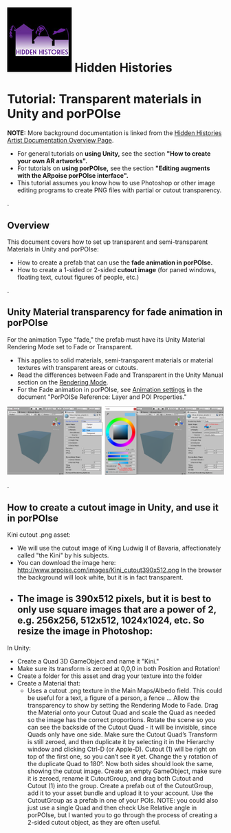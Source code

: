 # ![Hidden Histories Logo](images/hiddenhistories-logo.png) Hidden Histories

# Tutorial: Transparent materials in Unity and porPOIse

**NOTE:** More background documentation is linked from the [Hidden Histories Artist Documentation Overview Page](http://hiddenhistoriesjtown.org/documentation).

- For general tutorials on **using Unity,** see the section **"How to create your own AR artworks".**
- For tutorials on **using porPOIse,** see the section **"Editing augments with the ARpoise porPOIse interface".**
- This tutorial assumes you know how to use Photoshop or other image editing programs to create PNG files with partial or cutout transparency.

.
## Overview

This document covers how to set up transparent and semi-transparent Materials in Unity and porPOIse:
- How to create a prefab that can use the **fade animation in porPOIse.**
- How to create a 1-sided or 2-sided **cutout image** (for paned windows, floating text, cutout figures of people, etc.)

. 
## Unity Material transparency for fade animation in porPOIse

For the animation Type "fade," the prefab must have its Unity Material Rendering Mode set to Fade or Transparent. 
- This applies to solid materials, semi-transparent materials or material textures with transparent areas or cutouts.
- Read the differences between Fade and Transparent in the Unity Manual section on the [Rendering Mode](https://docs.unity3d.com/Manual/StandardShaderMaterialParameterRenderingMode.html).
- For the Fade animation in porPOIse, see [Animation settings](https://github.com/Hidden-Histories/Public-Resources/blob/master/documentation/UsingPorPOIse_REF-Layer-POI-Properties.md#animation-settings) in the document "PorPOISe Reference: Layer and POI Properties."

![RenderingModeFade](images/UsingPorpoise_UnityTransparency.png)

.
## How to create a cutout image in Unity, and use it in porPOIse

Kini cutout .png asset:
- We will use the cutout image of King Ludwig II of Bavaria, affectionately called "the Kini" by his subjects.
- You can download the image here: http://www.arpoise.com/images/Kini_cutout390x512.png In the browser the background will look white, but it is in fact transparent.
- The image is 390x512 pixels, but it is best to only use square images that are a power of 2, e.g. 256x256, 512x512, 1024x1024, etc. So resize the image in Photoshop:
  - 


In Unity:
- Create a Quad 3D GameObject and name it "Kini." 
- Make sure its transform is zeroed at 0,0,0 in both Position and Rotation!
- Create a folder for this asset and drag your texture into the folder
- Create a Material that:
     * Uses a cutout .png texture in the Main Maps/Albedo field. This could be useful for a text, a figure of a person, a fence ...
Allow the transparency to show by setting the Rendering Mode to Fade.
Drag the Material onto your Cutout Quad and scale the Quad as needed so the image has the correct proportions.
Rotate the scene so you can see the backside of the Cutout Quad - it will be invisible, since Quads only have one side.
Make sure the Cutout Quad’s Transform is still zeroed, and then duplicate it by selecting it in the Hierarchy window and clicking Ctrl-D (or Apple-D). Cutout (1) will be right on top of the first one, so you can’t see it yet.
Change the y rotation of the duplicate Quad to 180°. Now both sides should look the same, showing the cutout image.
Create an empty GameObject, make sure it is zeroed, rename it CutoutGroup, and drag both Cutout and Cutout (1) into the group.
Create a prefab out of the CutoutGroup, add it to your asset bundle and upload it to your account.
Use the CutoutGroup as a prefab in one of your POIs.
NOTE: you could also just use a single Quad and then check Use Relative angle in porPOIse, but I wanted you to go through the process of creating a 2-sided cutout object, as they are often useful.

